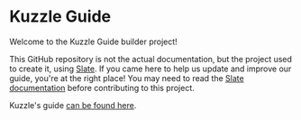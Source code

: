 # Kuzzle Guide

Welcome to the Kuzzle Guide builder project!

This GitHub repository is not the actual documentation, but the project used to create it, using [Slate](http://github.com/tripit/slate).
If you came here to help us update and improve our guide, you're at the right place!
You may need to read the [Slate documentation](./README.slate.md) before contributing to this project.

Kuzzle's guide [can be found here](http://kuzzle.io/documentation/guide).
